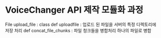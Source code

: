 # VoiceChanger API 제작 모듈화 과정 

 File upload_file : class 
 def uploadfile : 업로드 된 파일을 서버의 특정 디렉토리에 저장 처리 
 def concat_file_chunks : 파일 청크들을 병합처리  하나의 파일로 병합 

